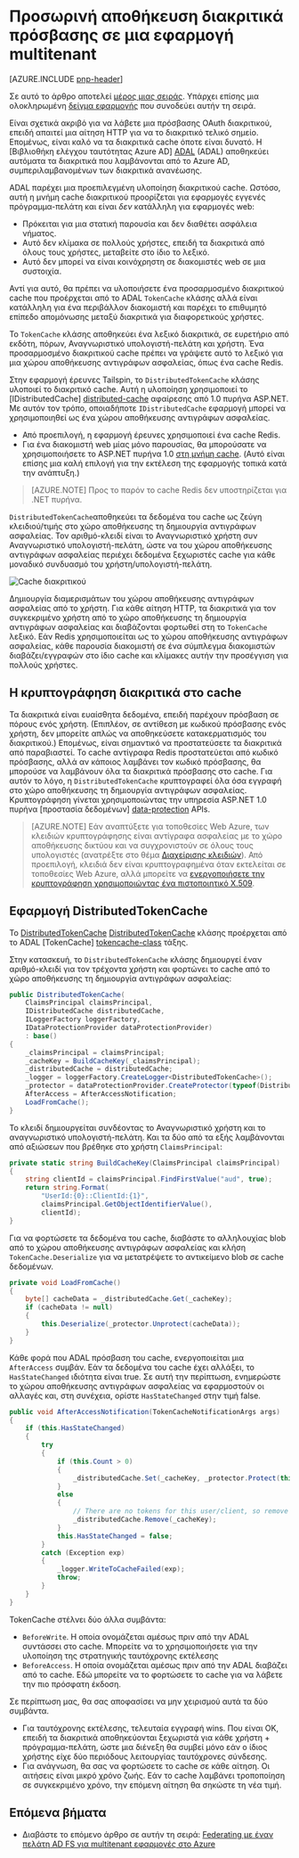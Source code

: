 <properties
   pageTitle="Προσωρινή αποθήκευση διακριτικά πρόσβαση στην σε μια εφαρμογή multitenant | Microsoft Azure"
   description="Προσωρινή αποθήκευση διακριτικά πρόσβασης που χρησιμοποιείται για την ενεργοποίηση ενός στοιχείου διακομιστή Web API"
   services=""
   documentationCenter="na"
   authors="MikeWasson"
   manager="roshar"
   editor=""
   tags=""/>

<tags
   ms.service="guidance"
   ms.devlang="dotnet"
   ms.topic="article"
   ms.tgt_pltfrm="na"
   ms.workload="na"
   ms.date="02/16/2016"
   ms.author="mwasson"/>


# <a name="caching-access-tokens-in-a-multitenant-application"></a>Προσωρινή αποθήκευση διακριτικά πρόσβασης σε μια εφαρμογή multitenant

[AZURE.INCLUDE [pnp-header](../../includes/guidance-pnp-header-include.md)]

Σε αυτό το άρθρο αποτελεί [μέρος μιας σειράς]. Υπάρχει επίσης μια ολοκληρωμένη [δείγμα εφαρμογής] που συνοδεύει αυτήν τη σειρά.

Είναι σχετικά ακριβό για να λάβετε μια πρόσβασης OAuth διακριτικού, επειδή απαιτεί μια αίτηση HTTP για να το διακριτικό τελικό σημείο. Επομένως, είναι καλό να τα διακριτικά cache όποτε είναι δυνατό. Η [Βιβλιοθήκη ελέγχου ταυτότητας Azure AD] [ ADAL] (ADAL) αποθηκεύει αυτόματα τα διακριτικά που λαμβάνονται από το Azure AD, συμπεριλαμβανομένων των διακριτικά ανανέωσης.

ADAL παρέχει μια προεπιλεγμένη υλοποίηση διακριτικού cache. Ωστόσο, αυτή η μνήμη cache διακριτικού προορίζεται για εφαρμογές εγγενές πρόγραμμα-πελάτη και είναι _δεν_ κατάλληλη για εφαρμογές web:

-   Πρόκειται για μια στατική παρουσία και δεν διαθέτει ασφάλεια νήματος.
-   Αυτό δεν κλίμακα σε πολλούς χρήστες, επειδή τα διακριτικά από όλους τους χρήστες, μεταβείτε στο ίδιο το λεξικό.
-   Αυτό δεν μπορεί να είναι κοινόχρηστη σε διακομιστές web σε μια συστοιχία.

Αντί για αυτό, θα πρέπει να υλοποιήσετε ένα προσαρμοσμένο διακριτικού cache που προέρχεται από το ADAL `TokenCache` κλάσης αλλά είναι κατάλληλη για ένα περιβάλλον διακομιστή και παρέχει το επιθυμητό επίπεδο απομόνωσης μεταξύ διακριτικά για διαφορετικούς χρήστες.

Το `TokenCache` κλάσης αποθηκεύει ένα λεξικό διακριτικά, σε ευρετήριο από εκδότη, πόρων, Αναγνωριστικό υπολογιστή-πελάτη και χρήστη. Ένα προσαρμοσμένο διακριτικού cache πρέπει να γράψετε αυτό το λεξικό για μια χώρου αποθήκευσης αντιγράφων ασφαλείας, όπως ένα cache Redis.

Στην εφαρμογή έρευνες Tailspin, το `DistributedTokenCache` κλάσης υλοποιεί το διακριτικό cache. Αυτή η υλοποίηση χρησιμοποιεί το [IDistributedCache] [ distributed-cache] αφαίρεσης από 1.0 πυρήνα ASP.NET. Με αυτόν τον τρόπο, οποιαδήποτε `IDistributedCache` εφαρμογή μπορεί να χρησιμοποιηθεί ως ένα χώρου αποθήκευσης αντιγράφων ασφαλείας.

-   Από προεπιλογή, η εφαρμογή έρευνες χρησιμοποιεί ένα cache Redis.
-   Για ένα διακομιστή web μίας μόνο παρουσίας, θα μπορούσατε να χρησιμοποιήσετε το ASP.NET πυρήνα 1.0 [στη μνήμη cache][in-memory-cache]. (Αυτό είναι επίσης μια καλή επιλογή για την εκτέλεση της εφαρμογής τοπικά κατά την ανάπτυξη.)

> [AZURE.NOTE] Προς το παρόν το cache Redis δεν υποστηρίζεται για .NET πυρήνα.

`DistributedTokenCache`αποθηκεύει τα δεδομένα του cache ως ζεύγη κλειδιού/τιμής στο χώρο αποθήκευσης τη δημιουργία αντιγράφων ασφαλείας. Τον αριθμό-κλειδί είναι το Αναγνωριστικό χρήστη συν Αναγνωριστικό υπολογιστή-πελάτη, ώστε να του χώρου αποθήκευσης αντιγράφων ασφαλείας περιέχει δεδομένα ξεχωριστές cache για κάθε μοναδικό συνδυασμό του χρήστη/υπολογιστή-πελάτη.

![Cache διακριτικού](media/guidance-multitenant-identity/token-cache.png)

Δημιουργία διαμερισμάτων του χώρου αποθήκευσης αντιγράφων ασφαλείας από το χρήστη. Για κάθε αίτηση HTTP, τα διακριτικά για τον συγκεκριμένο χρήστη από το χώρο αποθήκευσης τη δημιουργία αντιγράφων ασφαλείας και διαβάζονται φορτωθεί στη το `TokenCache` λεξικό. Εάν Redis χρησιμοποιείται ως το χώρου αποθήκευσης αντιγράφων ασφαλείας, κάθε παρουσία διακομιστή σε ένα σύμπλεγμα διακομιστών διαβάζει/εγγραφών στο ίδιο cache και κλίμακες αυτήν την προσέγγιση για πολλούς χρήστες.

## <a name="encrypting-cached-tokens"></a>Η κρυπτογράφηση διακριτικά στο cache

Τα διακριτικά είναι ευαίσθητα δεδομένα, επειδή παρέχουν πρόσβαση σε πόρους ενός χρήστη. (Επιπλέον, σε αντίθεση με κωδικού πρόσβασης ενός χρήστη, δεν μπορείτε απλώς να αποθηκεύσετε κατακερματισμός του διακριτικού.) Επομένως, είναι σημαντικό να προστατεύσετε τα διακριτικά από παραβιαστεί. Το cache αντίγραφα Redis προστατεύεται από κωδικό πρόσβασης, αλλά αν κάποιος λαμβάνει τον κωδικό πρόσβασης, θα μπορούσε να λαμβάνουν όλα τα διακριτικά πρόσβασης στο cache. Για αυτόν το λόγο, η `DistributedTokenCache` κρυπτογραφεί όλα όσα εγγραφή στο χώρο αποθήκευσης τη δημιουργία αντιγράφων ασφαλείας. Κρυπτογράφηση γίνεται χρησιμοποιώντας την υπηρεσία ASP.NET 1.0 πυρήνα [προστασία δεδομένων] [ data-protection] APIs.

> [AZURE.NOTE] Εάν αναπτύξετε για τοποθεσίες Web Azure, των κλειδιών κρυπτογράφησης είναι αντίγραφα ασφαλείας με το χώρο αποθήκευσης δικτύου και να συγχρονιστούν σε όλους τους υπολογιστές (ανατρέξτε στο θέμα [Διαχείρισης κλειδιών][key-management]). Από προεπιλογή, κλειδιά δεν είναι κρυπτογραφημένα όταν εκτελείται σε τοποθεσίες Web Azure, αλλά μπορείτε να [ενεργοποιήσετε την κρυπτογράφηση χρησιμοποιώντας ένα πιστοποιητικό X.509][x509-cert-encryption].


## <a name="distributedtokencache-implementation"></a>Εφαρμογή DistributedTokenCache

Το [DistributedTokenCache] [ DistributedTokenCache] κλάσης προέρχεται από το ADAL [TokenCache] [ tokencache-class] τάξης.

Στην κατασκευή, το `DistributedTokenCache` κλάσης δημιουργεί έναν αριθμό-κλειδί για τον τρέχοντα χρήστη και φορτώνει το cache από το χώρο αποθήκευσης τη δημιουργία αντιγράφων ασφαλείας:

```csharp
public DistributedTokenCache(
    ClaimsPrincipal claimsPrincipal,
    IDistributedCache distributedCache,
    ILoggerFactory loggerFactory,
    IDataProtectionProvider dataProtectionProvider)
    : base()
{
    _claimsPrincipal = claimsPrincipal;
    _cacheKey = BuildCacheKey(_claimsPrincipal);
    _distributedCache = distributedCache;
    _logger = loggerFactory.CreateLogger<DistributedTokenCache>();
    _protector = dataProtectionProvider.CreateProtector(typeof(DistributedTokenCache).FullName);
    AfterAccess = AfterAccessNotification;
    LoadFromCache();
}
```

Το κλειδί δημιουργείται συνδέοντας το Αναγνωριστικό χρήστη και το αναγνωριστικό υπολογιστή-πελάτη. Και τα δύο από τα εξής λαμβάνονται από αξιώσεων που βρέθηκε στο χρήστη `ClaimsPrincipal`:

```csharp
private static string BuildCacheKey(ClaimsPrincipal claimsPrincipal)
{
    string clientId = claimsPrincipal.FindFirstValue("aud", true);
    return string.Format(
        "UserId:{0}::ClientId:{1}",
        claimsPrincipal.GetObjectIdentifierValue(),
        clientId);
}
```

Για να φορτώσετε τα δεδομένα του cache, διαβάστε το αλληλουχίας blob από το χώρου αποθήκευσης αντιγράφων ασφαλείας και κλήση `TokenCache.Deserialize` για να μετατρέψετε το αντικείμενο blob σε cache δεδομένων.

```csharp
private void LoadFromCache()
{
    byte[] cacheData = _distributedCache.Get(_cacheKey);
    if (cacheData != null)
    {
        this.Deserialize(_protector.Unprotect(cacheData));
    }
}
```

Κάθε φορά που ADAL πρόσβαση του cache, ενεργοποιείται μια `AfterAccess` συμβάν. Εάν τα δεδομένα του cache έχει αλλάξει, το `HasStateChanged` ιδιότητα είναι true. Σε αυτή την περίπτωση, ενημερώστε το χώρου αποθήκευσης αντιγράφων ασφαλείας να εφαρμοστούν οι αλλαγές και, στη συνέχεια, ορίστε `HasStateChanged` στην τιμή false.

```csharp
public void AfterAccessNotification(TokenCacheNotificationArgs args)
{
    if (this.HasStateChanged)
    {
        try
        {
            if (this.Count > 0)
            {
                _distributedCache.Set(_cacheKey, _protector.Protect(this.Serialize()));
            }
            else
            {
                // There are no tokens for this user/client, so remove the item from the cache.
                _distributedCache.Remove(_cacheKey);
            }
            this.HasStateChanged = false;
        }
        catch (Exception exp)
        {
            _logger.WriteToCacheFailed(exp);
            throw;
        }
    }
}
```

TokenCache στέλνει δύο άλλα συμβάντα:

- `BeforeWrite`. Η οποία ονομάζεται αμέσως πριν από την ADAL συντάσσει στο cache. Μπορείτε να το χρησιμοποιήσετε για την υλοποίηση της στρατηγικής ταυτόχρονης εκτέλεσης
- `BeforeAccess`. Η οποία ονομάζεται αμέσως πριν από την ADAL διαβάζει από το cache. Εδώ μπορείτε να το φορτώσετε το cache για να λάβετε την πιο πρόσφατη έκδοση.

Σε περίπτωση μας, θα σας αποφασίσει να μην χειρισμού αυτά τα δύο συμβάντα.

- Για ταυτόχρονης εκτέλεσης, τελευταία εγγραφή wins. Που είναι OK, επειδή τα διακριτικά αποθηκεύονται ξεχωριστά για κάθε χρήστη + πρόγραμμα-πελάτη, ώστε μια διένεξη θα συμβεί μόνο εάν ο ίδιος χρήστης είχε δύο περιόδους λειτουργίας ταυτόχρονες σύνδεσης.
- Για ανάγνωση, θα σας να φορτώσετε το cache σε κάθε αίτηση. Οι αιτήσεις είναι μικρό χρόνο ζωής. Εάν το cache λαμβάνει τροποποίηση σε συγκεκριμένο χρόνο, την επόμενη αίτηση θα σηκώστε τη νέα τιμή.

## <a name="next-steps"></a>Επόμενα βήματα

- Διαβάστε το επόμενο άρθρο σε αυτήν τη σειρά: [Federating με έναν πελάτη AD FS για multitenant εφαρμογές στο Azure][adfs]

<!-- links -->
[ADAL]: https://msdn.microsoft.com/library/azure/jj573266.aspx
[adfs]: guidance-multitenant-identity-adfs.md
[data-protection]: https://docs.asp.net/en/latest/security/data-protection/index.html
[distributed-cache]: https://docs.asp.net/en/latest/fundamentals/distributed-cache.html
[DistributedTokenCache]: https://github.com/Azure-Samples/guidance-identity-management-for-multitenant-apps/blob/master/src/Tailspin.Surveys.TokenStorage/DistributedTokenCache.cs
[key-management]: https://docs.asp.net/en/latest/security/data-protection/configuration/default-settings.html
[in-memory-cache]: https://docs.asp.net/en/latest/fundamentals/caching.html
[tokencache-class]: https://msdn.microsoft.com/library/azure/microsoft.identitymodel.clients.activedirectory.tokencache.aspx
[x509-cert-encryption]: https://docs.asp.net/en/latest/security/data-protection/implementation/key-encryption-at-rest.html#x-509-certificate
[μέρος μιας σειράς]: guidance-multitenant-identity.md
[δείγμα εφαρμογής]: https://github.com/Azure-Samples/guidance-identity-management-for-multitenant-apps
